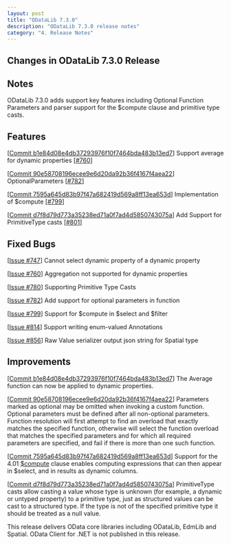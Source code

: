 ```yaml
---
layout: post
title: "ODataLib 7.3.0"
description: "ODataLib 7.3.0 release notes"
category: "4. Release Notes"
---
```


## Changes in ODataLib 7.3.0 Release ##

## Notes ##

ODataLib 7.3.0 adds support key features including Optional Function Parameters and parser support for the $compute clause and primitive type casts. 

## Features ##

[[Commit b1e84d08e4db37293976f10f7464bda483b13ed7](https://github.com/OData/odata.net/pull/816/commits/b1e84d08e4db37293976f10f7464bda483b13ed7)] Support average for dynamic properties [[#760](https://github.com/OData/odata.net/issues/760)]

[[Commit 90e58708196ecee9e6d20da92b36f4167f4aea22](https://github.com/OData/odata.net/pull/828/commits/90e58708196ecee9e6d20da92b36f4167f4aea22)] OptionalParameters [[#782](https://github.com/OData/odata.net/issues/782)]

[[Commit 7595a645d83b97f47a682419d569a8ff13ea653d](https://github.com/OData/odata.net/pull/827/commits/7595a645d83b97f47a682419d569a8ff13ea653d)] Implementation of $compute [[#799](https://github.com/OData/odata.net/issues/799)]

[[Commit d7f8d79d773a35238ed71a0f7ad4d5850743075a](https://github.com/OData/odata.net/pull/848/commits/d7f8d79d773a35238ed71a0f7ad4d5850743075a)] Add Support for PrimitiveType casts [[#801](https://github.com/OData/odata.net/issues/801)]

## Fixed Bugs ##

[[Issue #747](https://github.com/OData/odata.net/issues/747)] Cannot select dynamic property of a dynamic property 

[[Issue #760](https://github.com/OData/odata.net/issues/760)] Aggregation not supported for dynamic properties

[[Issue #780](https://github.com/OData/odata.net/issues/801)] Supporting Primitive Type Casts 

[[Issue #782](https://github.com/OData/odata.net/issues/782)] Add support for optional parameters in function
 
[[Issue #799](https://github.com/OData/odata.net/issues/799)] Support for $compute in $select and $filter

[[Issue #814](https://github.com/OData/odata.net/issues/814)] Support writing enum-valued Annotations

[[Issue #856](https://github.com/OData/odata.net/issues/856)] Raw Value serializer output json string for Spatial type

## Improvements ##

[[Commit b1e84d08e4db37293976f10f7464bda483b13ed7](https://github.com/OData/odata.net/pull/816/commits/b1e84d08e4db37293976f10f7464bda483b13ed7)] The Average function can now be applied to dynamic properties.

[[Commit 90e58708196ecee9e6d20da92b36f4167f4aea22](https://github.com/OData/odata.net/pull/828/commits/90e58708196ecee9e6d20da92b36f4167f4aea22)] Parameters marked as optional may be omitted when invoking a custom function. Optional parameters must be defined after all non-optional parameters. Function resolution will first attempt to find an overload that exactly matches the specified function, otherwise will select the function overload that matches the specified parameters and for which all required parameters are specified, and fail if there is more than one such function.

[[Commit 7595a645d83b97f47a682419d569a8ff13ea653d](https://github.com/OData/odata.net/pull/827/commits/7595a645d83b97f47a682419d569a8ff13ea653d)] Support for the 4.01 [$compute](http://docs.oasis-open.org/odata/odata/v4.01/csprd01/part2-url-conventions/odata-v4.01-csprd01-part2-url-conventions.html#_Toc470093702) clause enables computing expressions that can then appear in $select, and in results as dynamic columns.

[[Commit d7f8d79d773a35238ed71a0f7ad4d5850743075a](https://github.com/OData/odata.net/pull/848/commits/d7f8d79d773a35238ed71a0f7ad4d5850743075a)] PrimitiveType casts allow casting a value whose type is unknown (for example, a dynamic or untyped property) to a primitive type, just as structured values can be cast to a structured type. If the type is not of the specified primitive type it should be treated as a null value.

This release delivers OData core libraries including ODataLib, EdmLib and Spatial. OData Client for .NET is not published in this release.